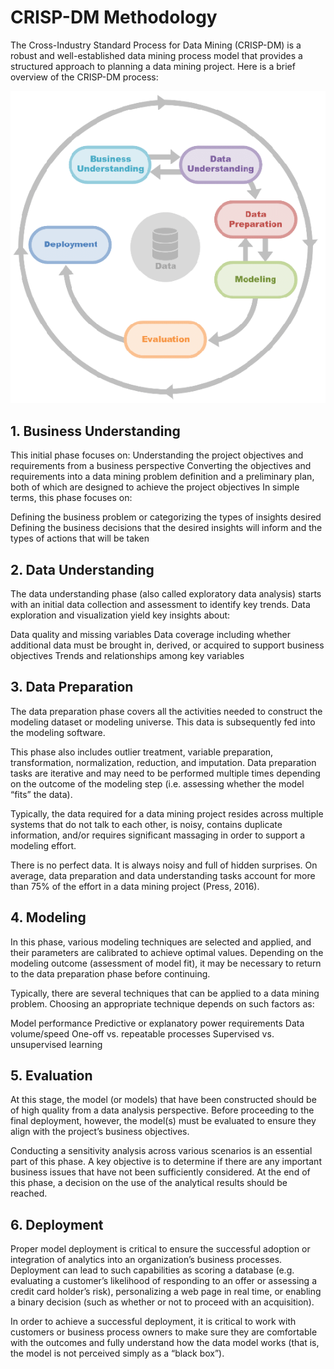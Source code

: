 # CRISP-DM Methodology

The Cross-Industry Standard Process for Data Mining (CRISP-DM) is a robust and well-established data mining process model that provides a structured approach to planning a data mining project.
Here is a brief overview of the CRISP-DM process:

![CRISP-DM](images/CRISP-DM-data-mining-framework.png)

## 1. Business Understanding

This initial phase focuses on: Understanding the project objectives and requirements from a business perspective Converting the objectives and requirements into a data mining problem definition and a preliminary plan, both of which are designed to achieve the project objectives In simple terms, this phase focuses on:

Defining the business problem or categorizing the types of insights desired Defining the business decisions that the desired insights will inform and the types of actions that will be taken
## 2. Data Understanding

The data understanding phase (also called exploratory data analysis) starts with an initial data collection and assessment to identify key trends. Data exploration and visualization yield key insights about:

Data quality and missing variables Data coverage including whether additional data must be brought in, derived, or acquired to support business objectives Trends and relationships among key variables
## 3. Data Preparation

The data preparation phase covers all the activities needed to construct the modeling dataset or modeling universe. This data is subsequently fed into the modeling software.

This phase also includes outlier treatment, variable preparation, transformation, normalization, reduction, and imputation. Data preparation tasks are iterative and may need to be performed multiple times depending on the outcome of the modeling step (i.e. assessing whether the model “fits” the data).

Typically, the data required for a data mining project resides across multiple systems that do not talk to each other, is noisy, contains duplicate information, and/or requires significant massaging in order to support a modeling effort.

There is no perfect data. It is always noisy and full of hidden surprises. On average, data preparation and data understanding tasks account for more than 75% of the effort in a data mining project (Press, 2016).
## 4. Modeling

In this phase, various modeling techniques are selected and applied, and their parameters are calibrated to achieve optimal values. Depending on the modeling outcome (assessment of model fit), it may be necessary to return to the data preparation phase before continuing.

Typically, there are several techniques that can be applied to a data mining problem. Choosing an appropriate technique depends on such factors as:

Model performance Predictive or explanatory power requirements Data volume/speed One-off vs. repeatable processes Supervised vs. unsupervised learning
## 5. Evaluation

At this stage, the model (or models) that have been constructed should be of high quality from a data analysis perspective. Before proceeding to the final deployment, however, the model(s) must be evaluated to ensure they align with the project’s business objectives.

Conducting a sensitivity analysis across various scenarios is an essential part of this phase. A key objective is to determine if there are any important business issues that have not been sufficiently considered. At the end of this phase, a decision on the use of the analytical results should be reached.
## 6. Deployment

Proper model deployment is critical to ensure the successful adoption or integration of analytics into an organization’s business processes. Deployment can lead to such capabilities as scoring a database (e.g. evaluating a customer’s likelihood of responding to an offer or assessing a credit card holder’s risk), personalizing a web page in real time, or enabling a binary decision (such as whether or not to proceed with an acquisition).

In order to achieve a successful deployment, it is critical to work with customers or business process owners to make sure they are comfortable with the outcomes and fully understand how the data model works (that is, the model is not perceived simply as a “black box”).